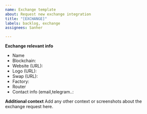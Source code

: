 ```yaml
---
name: Exchange template
about: Request new exchange integration
title: "[EXCHANGE]"
labels: backlog, exchange
assignees: Sanher

---
```


**Exchange relevant info**
- Name
- Blockchain:
- Website (URL):
- Logo (URL):
- Swap (URL):
- Factory:
- Router
- Contact info (email,telegram..:

**Additional context**
Add any other context or screenshots about the exchange request here.
